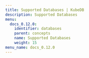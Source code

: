 ```yaml
---
title: Supported Databases | KubeDB
description: Supported Databases
menu:
  docs_0.12.0:
    identifier: databases
    parent: concepts
    name: Supported Databases
    weight: 15
menu_name: docs_0.12.0
---
```


